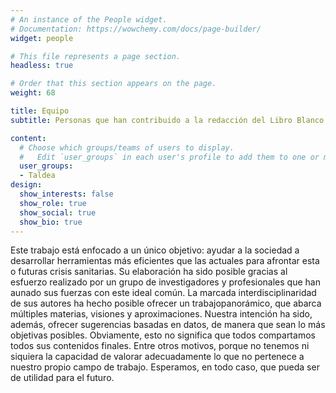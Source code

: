 ```yaml
---
# An instance of the People widget.
# Documentation: https://wowchemy.com/docs/page-builder/
widget: people

# This file represents a page section.
headless: true

# Order that this section appears on the page.
weight: 68

title: Equipo
subtitle: Personas que han contribuido a la redacción del Libro Blanco

content:
  # Choose which groups/teams of users to display.
  #   Edit `user_groups` in each user's profile to add them to one or more of these groups.
  user_groups:
  - Taldea
design:
  show_interests: false
  show_role: true
  show_social: true
  show_bio: true
---
```


Este  trabajo  está  enfocado  a  un  único  objetivo:  ayudar  a  la  sociedad  a  desarrollar herramientas  más  eficientes  que  las  actuales  para  afrontar  esta  o  futuras  crisis  sanitarias.  Su elaboración  ha  sido  posible  gracias  al  esfuerzo  realizado  por  un  grupo  de investigadores  y profesionales que han aunado sus fuerzas con este ideal común. La marcada interdisciplinaridad de sus autores ha hecho posible ofrecer un trabajopanorámico, que abarca múltiples materias, visiones y aproximaciones. Nuestra intención ha sido, además, ofrecer sugerencias basadas en datos, de manera que sean lo más objetivas posibles. Obviamente, esto no significa que todos compartamos todos sus contenidos finales. Entre otros motivos, porque no tenemos ni siquiera la capacidad de valorar adecuadamente lo que no pertenece a nuestro propio campo de trabajo. Esperamos, en todo caso, que pueda ser de utilidad para el futuro.